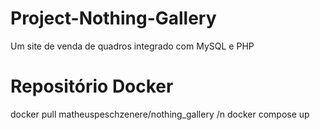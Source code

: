 # Project-Nothing-Gallery
Um site de venda de quadros integrado com MySQL e PHP

# Repositório Docker
docker pull matheuspeschzenere/nothing_gallery /n
docker compose up
